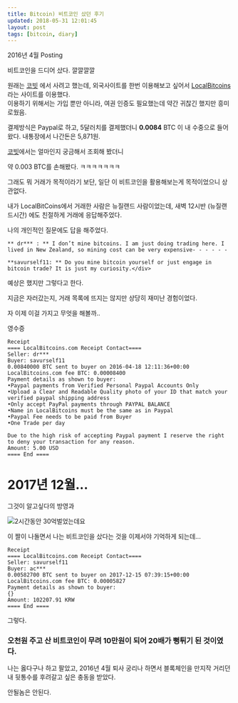 ```yaml
---
title: Bitcoin) 비트코인 샀던 후기
updated: 2018-05-31 12:01:45
layout: post
tags: [bitcoin, diary]
---
```



2016년 4월 Posting

비트코인을 드디어 샀다. 깔깔깔깔

원래는 [코빗](https://www.korbit.co.kr/) 에서 사려고 했는데, 외국사이트를 한번 이용해보고 싶어서 [LocalBitcoins](https://localbitcoins.com/) 라는 사이트를 이용했다.[  
](https://www.korbit.co.kr/)이용하기 위해서는 가입 뿐만 아니라, 여권 인증도 필요했는데 약간 귀찮긴 했지만 흥미로웠음.

결제방식은 Paypal로 하고, 5달러치를 결제했더니 **0.0084** BTC 이 내 수중으로 들어왔다. 내통장에서 나간돈은 5,871원.

[코빗](https://www.korbit.co.kr/)에서는 얼마인지 궁금해서 조회해 봤더니

약 0.003 BTC를 손해봤다. ㅋㅋㅋㅋㅋㅋㅋ

그래도 뭐 거래가 목적이라기 보단, 일단 이 비트코인을 활용해보는게 목적이었으니 상관없다.

내가 LocalBitCoins에서 거래한 사람은 뉴질랜드 사람이었는데, 새벽 12시반 (뉴질랜드시간) 에도 친절하게 거래에 응답해주었다.

나의 개인적인 질문에도 답을 해주었다.

```
** dr*** : ** I don’t mine bitcoins. I am just doing trading here. I lived in New Zealand, so mining cost can be very expensive- - - - - -

**savurself11: ** Do you mine bitcoin yourself or just engage in bitcoin trade? It is just my curiosity.</div> 
```

예상은 했지만 그렇다고 한다.

지금은 자러갔는지, 거래 목록에 뜨지는 않지만 상당히 재미난 경험이었다.

자 이제 이걸 가지고 무엇을 해볼까..

영수증
```
Receipt
==== LocalBitcoins.com Receipt Contact====
Seller: dr***
Buyer: savurself11
0.00840000 BTC sent to buyer on 2016-04-18 12:11:36+00:00
LocalBitcoins.com fee BTC: 0.00008400
Payment details as shown to buyer:
•Paypal payments from Verified Personal Paypal Accounts Only
•Upload a Clear and Readable Quality photo of your ID that match your verified paypal shipping address
•Only accept PayPal payments through PAYPAL BALANCE
•Name in LocalBitcoins must be the same as in Paypal
•Paypal Fee needs to be paid from Buyer
•One Trade per day

Due to the high risk of accepting Paypal payment I reserve the right to deny your transaction for any reason.
Amount: 5.00 USD
==== End ====
```

# 2017년 12월...
그것이 알고싶다의 방영과

![2시간동안 30억벌었는데요](http://img.insight.co.kr/static/2018/01/07/700/jetk3jmr1aiqrze5bjqc.jpg)


이 짤이 나돌면서 나는 비트코인을 샀다는 것을 이제서야 기억하게 되는데...

```
Receipt
==== LocalBitcoins.com Receipt Contact====
Seller: savurself11
Buyer: ac***
0.00582700 BTC sent to buyer on 2017-12-15 07:39:15+00:00
LocalBitcoins.com fee BTC: 0.00005827
Payment details as shown to buyer:
{}
Amount: 102207.91 KRW
==== End ====
```

그렇다.


### 오천원 주고 산 비트코인이 무려 10만원이 되어 20배가 뻥튀기 된 것이였다.


나는 옳다구나 하고 팔았고, 2016년 4월 퇴사 궁리나 하면서 블록체인을 만지작 거리던 내 뒷통수를 후려갈고 싶은 충동을 받았다.

안될놈은 안된다.

